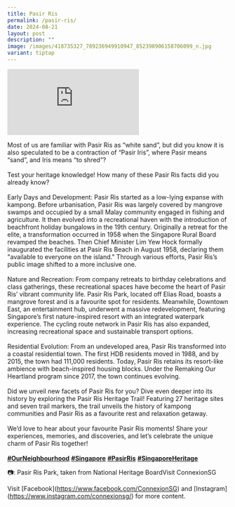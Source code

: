 ```yaml
---
title: Pasir Ris
permalink: /pasir-ris/
date: 2024-08-21
layout: post
description: ""
image: /images/418735327_789236949910947_852398906158706099_n.jpg
variant: tiptap
---
```

<div class="iframe-wrapper">
<iframe allowfullscreen="true" frameborder="0" src="https://www.facebook.com/plugins/post.php?href=https%3A%2F%2Fwww.facebook.com%2FConnexionSG%2Fposts%2Fpfbid02jtfvLe49yriNLGSchhXLW5Qcetkkob2fWAswbGmy5ggVnGx1mi6CjKYnb2BHGnU8l&amp;show_text=true&amp;width=500"></iframe>
</div>
<p>Most of us are familiar with Pasir Ris as “white sand”, but did you know
it is also speculated to be a contraction of “Pasir Iris”, where Pasir
means “sand”, and Iris means “to shred”?
<br>
<br>Test your heritage knowledge! How many of these Pasir Ris facts did you
already know?
<br>
<br>Early Days and Development: Pasir Ris started as a low-lying expanse with
kampong. Before urbanisation, Pasir Ris was largely covered by mangrove
swamps and occupied by a small Malay community engaged in fishing and agriculture.
It then evolved into a recreational haven with the introduction of beachfront
holiday bungalows in the 19th century. Originally a retreat for the elite,
a transformation occurred in 1958 when the Singapore Rural Board revamped
the beaches. Then Chief Minister Lim Yew Hock formally inaugurated the
facilities at Pasir Ris Beach in August 1958, declaring them "available
to everyone on the island." Through various efforts, Pasir Ris’s public
image shifted to a more inclusive one.
<br>
<br>Nature and Recreation: From company retreats to birthday celebrations
and class gatherings, these recreational spaces have become the heart of
Pasir Ris’ vibrant community life. Pasir Ris Park, located off Elias Road,
boasts a mangrove forest and is a favourite spot for residents. Meanwhile,
Downtown East, an entertainment hub, underwent a massive redevelopment,
featuring Singapore’s first nature-inspired resort with an integrated waterpark
experience. The cycling route network in Pasir Ris has also expanded, increasing
recreational space and sustainable transport options.
<br>
<br>Residential Evolution: From an undeveloped area, Pasir Ris transformed
into a coastal residential town. The first HDB residents moved in 1988,
and by 2015, the town had 111,000 residents. Today, Pasir Ris retains its
resort-like ambience with beach-inspired housing blocks. Under the Remaking
Our Heartland program since 2017, the town continues evolving.
<br>
<br>Did we unveil new facets of Pasir Ris for you? Dive even deeper into its
history by exploring the Pasir Ris Heritage Trail! Featuring 27 heritage
sites and seven trail markers, the trail unveils the history of kampong
communities and Pasir Ris as a favourite rest and relaxation getaway.
<br>
<br>We’d love to hear about your favourite Pasir Ris moments! Share your experiences,
memories, and discoveries, and let’s celebrate the unique charm of Pasir
Ris together!
<br>
<br><strong><a href="https://www.facebook.com/hashtag/ourneighbourhood?__eep__=6&amp;__tn__=*NK*F" class="x1i10hfl xjbqb8w x1ejq31n xd10rxx x1sy0etr x17r0tee x972fbf xcfux6l x1qhh985 xm0m39n x9f619 x1ypdohk xt0psk2 xe8uvvx xdj266r x11i5rnm xat24cr x1mh8g0r xexx8yu x4uap5 x18d9i69 xkhd6sd x16tdsg8 x1hl2dhg xggy1nq x1a2a7pz x1sur9pj xkrqix3 xzsf02u x1s688f" rel="noopener noreferrer nofollow" target="_blank">#OurNeighbourhood</a></strong>  <strong><a href="https://www.facebook.com/hashtag/singapore?__eep__=6&amp;__tn__=*NK*F" class="x1i10hfl xjbqb8w x1ejq31n xd10rxx x1sy0etr x17r0tee x972fbf xcfux6l x1qhh985 xm0m39n x9f619 x1ypdohk xt0psk2 xe8uvvx xdj266r x11i5rnm xat24cr x1mh8g0r xexx8yu x4uap5 x18d9i69 xkhd6sd x16tdsg8 x1hl2dhg xggy1nq x1a2a7pz x1sur9pj xkrqix3 xzsf02u x1s688f" rel="noopener noreferrer nofollow" target="_blank">#Singapore</a></strong>  <strong><a href="https://www.facebook.com/hashtag/pasirris?__eep__=6&amp;__tn__=*NK*F" class="x1i10hfl xjbqb8w x1ejq31n xd10rxx x1sy0etr x17r0tee x972fbf xcfux6l x1qhh985 xm0m39n x9f619 x1ypdohk xt0psk2 xe8uvvx xdj266r x11i5rnm xat24cr x1mh8g0r xexx8yu x4uap5 x18d9i69 xkhd6sd x16tdsg8 x1hl2dhg xggy1nq x1a2a7pz x1sur9pj xkrqix3 xzsf02u x1s688f" rel="noopener noreferrer nofollow" target="_blank">#PasirRis</a></strong>  <strong><a href="https://www.facebook.com/hashtag/singaporeheritage?__eep__=6&amp;__tn__=*NK*F" class="x1i10hfl xjbqb8w x1ejq31n xd10rxx x1sy0etr x17r0tee x972fbf xcfux6l x1qhh985 xm0m39n x9f619 x1ypdohk xt0psk2 xe8uvvx xdj266r x11i5rnm xat24cr x1mh8g0r xexx8yu x4uap5 x18d9i69 xkhd6sd x16tdsg8 x1hl2dhg xggy1nq x1a2a7pz x1sur9pj xkrqix3 xzsf02u x1s688f" rel="noopener noreferrer nofollow" target="_blank">#SingaporeHeritage</a></strong>
<br>
</p>
<p>📷: Pasir Ris Park, taken from National Heritage BoardVisit ConnexionSG</p>
<p></p>
<p>Visit [Facebook](<a href="https://www.facebook.com/ConnexionSG" rel="noopener noreferrer nofollow" target="_blank">https://www.facebook.com/ConnexionSG</a>)
and [Instagram](<a href="https://www.instagram.com/connexionsg/" rel="noopener noreferrer nofollow" target="_blank">https://www.instagram.com/connexionsg/</a>)
for more content.</p>
